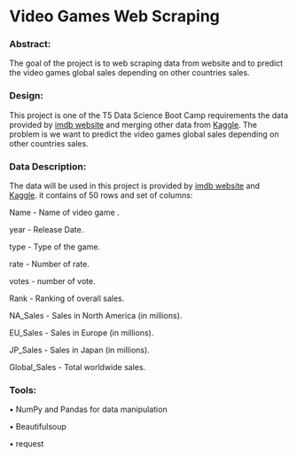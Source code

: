 
# Video Games Web Scraping

### Abstract:
The goal of the project is to web scraping data from website and to predict the video games global sales depending on other countries sales.

### Design:
This project is one of the T5 Data Science Boot Camp requirements the data provided by <a href="https://www.imdb.com/search/title/?title_type=video_game&num_votes=,5000,&sort=user_rating,desc&pf_rd_m=A2FGELUUNOQJNL&pf_rd_p=87cca6a7-a16d-42d9-b9de-6aace99ec40a&pf_rd_r=ERFX36S273PQKZHMN3NF&pf_rd_s=center-6&pf_rd_t=60601&pf_rd_i=video-games&ref_=fea_vg_scg_ats_toprated_hd">imdb website</a> and merging other data from <a href="https://www.kaggle.com/gregorut/videogamesales/version/2">Kaggle</a>. The problem is we want to predict the video games global sales depending on other countries sales.

### Data Description:
The data will be used in this project is provided by  <a href="https://www.imdb.com/search/title/?title_type=video_game&num_votes=,5000,&sort=user_rating,desc&pf_rd_m=A2FGELUUNOQJNL&pf_rd_p=87cca6a7-a16d-42d9-b9de-6aace99ec40a&pf_rd_r=ERFX36S273PQKZHMN3NF&pf_rd_s=center-6&pf_rd_t=60601&pf_rd_i=video-games&ref_=fea_vg_scg_ats_toprated_hd">imdb website</a> and <a href="https://www.kaggle.com/gregorut/videogamesales/version/2">Kaggle</a>.  it contains of  50 rows and set of columns:

Name - Name of video game .

year - Release Date.

type  - Type of the game.

rate - Number of rate.

votes - number of vote.

Rank - Ranking of overall sales.

NA_Sales - Sales in North America (in millions).

EU_Sales - Sales in Europe (in millions).

JP_Sales - Sales in Japan (in millions).

Global_Sales - Total worldwide sales.

### Tools:

•	NumPy and Pandas for data manipulation

•	Beautifulsoup

•	request


